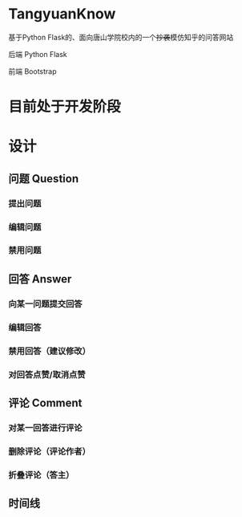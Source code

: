 # TangyuanKnow
基于Python Flask的、面向唐山学院校内的一个~~抄袭~~模仿知乎的问答网站

后端 Python Flask

前端 Bootstrap


# 目前处于开发阶段
# 设计
## 问题 Question
### 提出问题
### 编辑问题
### 禁用问题
## 回答 Answer
### 向某一问题提交回答
### 编辑回答
### 禁用回答（建议修改）
### 对回答点赞/取消点赞
## 评论 Comment
### 对某一回答进行评论
### 删除评论（评论作者）
### 折叠评论（答主）
## 时间线
